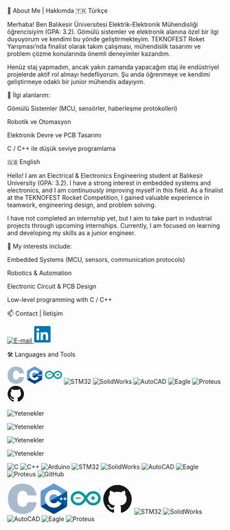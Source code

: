🌟 About Me | Hakkımda
🇹🇷 Türkçe

Merhaba! Ben Balıkesir Üniversitesi Elektrik-Elektronik Mühendisliği öğrencisiyim (GPA: 3.2).
Gömülü sistemler ve elektronik alanına özel bir ilgi duyuyorum ve kendimi bu yönde geliştirmekteyim.
TEKNOFEST Roket Yarışması’nda finalist olarak takım çalışması, mühendislik tasarımı ve problem çözme konularında önemli deneyimler kazandım.

Henüz staj yapmadım, ancak yakın zamanda yapacağım staj ile endüstriyel projelerde aktif rol almayı hedefliyorum.
Şu anda öğrenmeye ve kendimi geliştirmeye odaklı bir junior mühendis adayıyım.

📌 İlgi alanlarım:

Gömülü Sistemler (MCU, sensörler, haberleşme protokolleri)

Robotik ve Otomasyon

Elektronik Devre ve PCB Tasarımı

C / C++ ile düşük seviye programlama

🇬🇧 English

Hello! I am an Electrical & Electronics Engineering student at Balıkesir University (GPA: 3.2).
I have a strong interest in embedded systems and electronics, and I am continuously improving myself in this field.
As a finalist at the TEKNOFEST Rocket Competition, I gained valuable experience in teamwork, engineering design, and problem solving.

I have not completed an internship yet, but I aim to take part in industrial projects through upcoming internships.
Currently, I am focused on learning and developing my skills as a junior engineer.

📌 My interests include:

Embedded Systems (MCU, sensors, communication protocols)

Robotics & Automation

Electronic Circuit & PCB Design

Low-level programming with C / C++

📫 Contact | İletişim
<p align="left"> <a href="mailto:eneserr07@gmail.com"> <img src="https://upload.wikimedia.org/wikipedia/commons/4/4e/Gmail_Icon.png" alt="E-mail" width="40" height="40"/> </a> <a href="https://www.linkedin.com/in/enes-er-425661297/" target="_blank"> <img src="https://raw.githubusercontent.com/devicons/devicon/master/icons/linkedin/linkedin-original.svg" alt="LinkedIn" width="40" height="40"/> </a> </p>

🛠️ Languages and Tools
<p align="left">
  <img src="https://raw.githubusercontent.com/devicons/devicon/master/icons/c/c-original.svg" alt="C" width="40" height="40"/>
  <img src="https://raw.githubusercontent.com/devicons/devicon/master/icons/cplusplus/cplusplus-original.svg" alt="C++" width="40" height="40"/>
  <img src="https://raw.githubusercontent.com/devicons/devicon/master/icons/arduino/arduino-original.svg" alt="Arduino" width="40" height="40"/>
  <img src="https://raw.githubusercontent.com/devicons/devicon/master/icons/stm32/stm32-original.svg" alt="STM32" width="40" height="40"/>
  <img src="https://raw.githubusercontent.com/devicons/devicon/master/icons/solidworks/solidworks-original.svg" alt="SolidWorks" width="40" height="40"/>
  <img src="https://raw.githubusercontent.com/devicons/devicon/master/icons/autocad/autocad-original.svg" alt="AutoCAD" width="40" height="40"/>
  <img src="https://raw.githubusercontent.com/devicons/devicon/master/icons/eagle/eagle-original.svg" alt="Eagle" width="40" height="40"/>
  <img src="https://raw.githubusercontent.com/devicons/devicon/master/icons/proteus/proteus-original.svg" alt="Proteus" width="40" height="40"/>
  <img src="https://raw.githubusercontent.com/devicons/devicon/master/icons/github/github-original.svg" alt="GitHub" width="40" height="40"/>
</p>




<p align="left">
  <img src="https://skillicons.dev/icons?i=c,cpp,arduino,stm32,solidworks,autocad,eagle,proteus,github" alt="Yetenekler" width="40" height="40"/>

</p>

  <p align="left">
  <img src="https://skillicons.dev/icons?i=c,cpp,arduino,stm32,solidworks,autocad,eagle,proteus,github" alt="Yetenekler" width="70" height="70"/>

</p>

<p align="left">
  <img src="https://skillicons.dev/icons?i=c,cpp,arduino,stm32,solidworks,autocad,eagle,proteus,github" alt="Yetenekler" width="350" height="350"/>
</p>


<p align="left">
  <img src="https://skillicons.dev/icons?i=c,cpp,arduino,stm32,solidworks,autocad,eagle,proteus,github" alt="Yetenekler" width="350" height="350"/>
</p>


<p align="left">
  <img src="https://skillicons.dev/icons?i=c" alt="C" width="70" height="70"/>
  <img src="https://skillicons.dev/icons?i=cpp" alt="C++" width="70" height="70"/>
  <img src="https://skillicons.dev/icons?i=arduino" alt="Arduino" width="70" height="70"/>
  <img src="https://skillicons.dev/icons?i=stm32" alt="STM32" width="70" height="70"/>
  <img src="https://skillicons.dev/icons?i=solidworks" alt="SolidWorks" width="70" height="70"/>
  <img src="https://skillicons.dev/icons?i=autocad" alt="AutoCAD" width="70" height="70"/>
  <img src="https://skillicons.dev/icons?i=eagle" alt="Eagle" width="70" height="70"/>
  <img src="https://skillicons.dev/icons?i=proteus" alt="Proteus" width="70" height="70"/>
  <img src="https://skillicons.dev/icons?i=github" alt="GitHub" width="70" height="70"/>
</p>






<p align="left">
  <img src="https://raw.githubusercontent.com/devicons/devicon/master/icons/c/c-original.svg" alt="C" width="70" height="70"/>
  <img src="https://raw.githubusercontent.com/devicons/devicon/master/icons/cplusplus/cplusplus-original.svg" alt="C++" width="70" height="70"/>
  <img src="https://raw.githubusercontent.com/devicons/devicon/master/icons/arduino/arduino-original.svg" alt="Arduino" width="70" height="70"/>
  <img src="https://raw.githubusercontent.com/devicons/devicon/master/icons/github/github-original.svg" alt="GitHub" width="70" height="70"/>
  
  <img src="https://skillicons.dev/icons?i=stm32" alt="STM32" width="70" height="70"/>
  <img src="https://skillicons.dev/icons?i=solidworks" alt="SolidWorks" width="70" height="70"/>
  <img src="https://skillicons.dev/icons?i=autocad" alt="AutoCAD" width="70" height="70"/>
  <img src="https://skillicons.dev/icons?i=eagle" alt="Eagle" width="70" height="70"/>
  <img src="https://skillicons.dev/icons?i=proteus" alt="Proteus" width="70" height="70"/>
</p>
